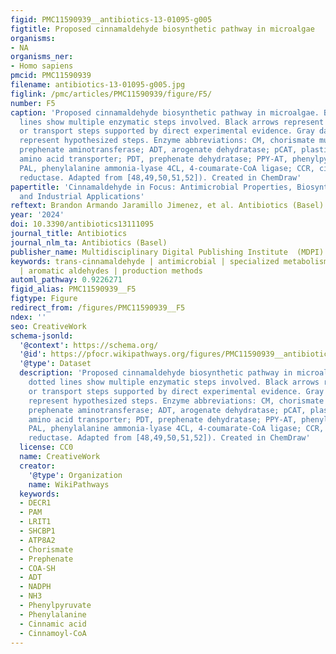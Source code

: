```yaml
---
figid: PMC11590939__antibiotics-13-01095-g005
figtitle: Proposed cinnamaldehyde biosynthetic pathway in microalgae
organisms:
- NA
organisms_ner:
- Homo sapiens
pmcid: PMC11590939
filename: antibiotics-13-01095-g005.jpg
figlink: /pmc/articles/PMC11590939/figure/F5/
number: F5
caption: 'Proposed cinnamaldehyde biosynthetic pathway in microalgae. Black dotted
  lines show multiple enzymatic steps involved. Black arrows represent enzymatic,
  or transport steps supported by direct experimental evidence. Gray dashed arrows
  represent hypothesized steps. Enzyme abbreviations: CM, chorismate mutase; PPA-AT,
  prephenate aminotransferase; ADT, arogenate dehydratase; pCAT, plastidial cationic
  amino acid transporter; PDT, prephenate dehydratase; PPY-AT, phenylpyruvate aminotransferase;
  PAL, phenylalanine ammonia-lyase 4CL, 4-coumarate-CoA ligase; CCR, cinnamoyl CoA
  reductase. Adapted from [48,49,50,51,52]). Created in ChemDraw'
papertitle: 'Cinnamaldehyde in Focus: Antimicrobial Properties, Biosynthetic Pathway,
  and Industrial Applications'
reftext: Brandon Armando Jaramillo Jimenez, et al. Antibiotics (Basel). 2024 Nov;13(11).
year: '2024'
doi: 10.3390/antibiotics13111095
journal_title: Antibiotics
journal_nlm_ta: Antibiotics (Basel)
publisher_name: Multidisciplinary Digital Publishing Institute  (MDPI)
keywords: trans-cinnamaldehyde | antimicrobial | specialized metabolism | biosynthesis
  | aromatic aldehydes | production methods
automl_pathway: 0.9226271
figid_alias: PMC11590939__F5
figtype: Figure
redirect_from: /figures/PMC11590939__F5
ndex: ''
seo: CreativeWork
schema-jsonld:
  '@context': https://schema.org/
  '@id': https://pfocr.wikipathways.org/figures/PMC11590939__antibiotics-13-01095-g005.html
  '@type': Dataset
  description: 'Proposed cinnamaldehyde biosynthetic pathway in microalgae. Black
    dotted lines show multiple enzymatic steps involved. Black arrows represent enzymatic,
    or transport steps supported by direct experimental evidence. Gray dashed arrows
    represent hypothesized steps. Enzyme abbreviations: CM, chorismate mutase; PPA-AT,
    prephenate aminotransferase; ADT, arogenate dehydratase; pCAT, plastidial cationic
    amino acid transporter; PDT, prephenate dehydratase; PPY-AT, phenylpyruvate aminotransferase;
    PAL, phenylalanine ammonia-lyase 4CL, 4-coumarate-CoA ligase; CCR, cinnamoyl CoA
    reductase. Adapted from [48,49,50,51,52]). Created in ChemDraw'
  license: CC0
  name: CreativeWork
  creator:
    '@type': Organization
    name: WikiPathways
  keywords:
  - DECR1
  - PAM
  - LRIT1
  - SHCBP1
  - ATP8A2
  - Chorismate
  - Prephenate
  - COA-SH
  - ADT
  - NADPH
  - NH3
  - Phenylpyruvate
  - Phenylalanine
  - Cinnamic acid
  - Cinnamoyl-CoA
---
```

